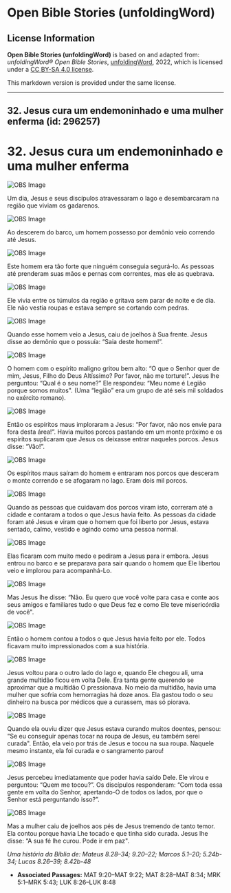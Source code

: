 # Open Bible Stories (unfoldingWord)

## License Information

**Open Bible Stories (unfoldingWord)** is based on and adapted from: _unfoldingWord® Open Bible Stories_, [unfoldingWord](https://unfoldingword.org/utw), 2022, which is licensed under a [CC BY-SA 4.0 license](https://creativecommons.org/licenses/by-sa/4.0/legalcode.en).

This markdown version is provided under the same license.



--------------------------------

## 32. Jesus cura um endemoninhado e uma mulher enferma (id: 296257)

32\. Jesus cura um endemoninhado e uma mulher enferma
=====================================================

![OBS Image](https://cdn.door43.org/obs/jpg/360px/obs-en-32-01.jpg)

Um dia, Jesus e seus discípulos atravessaram o lago e desembarcaram na região que viviam os gadarenos.

![OBS Image](https://cdn.door43.org/obs/jpg/360px/obs-en-32-02.jpg)

Ao descerem do barco, um homem possesso por demônio veio correndo até Jesus.

![OBS Image](https://cdn.door43.org/obs/jpg/360px/obs-en-32-03.jpg)

Este homem era tão forte que ninguém conseguia segurá\-lo. As pessoas até prenderam suas mãos e pernas com correntes, mas ele as quebrava.

![OBS Image](https://cdn.door43.org/obs/jpg/360px/obs-en-32-04.jpg)

Ele vivia entre os túmulos da região e gritava sem parar de noite e de dia. Ele não vestia roupas e estava sempre se cortando com pedras.

![OBS Image](https://cdn.door43.org/obs/jpg/360px/obs-en-32-05.jpg)

Quando esse homem veio a Jesus, caiu de joelhos à Sua frente. Jesus disse ao demônio que o possuía: “Saia deste homem!”.

![OBS Image](https://cdn.door43.org/obs/jpg/360px/obs-en-32-06.jpg)

O homem com o espírito maligno gritou bem alto: “O que o Senhor quer de mim, Jesus, Filho do Deus Altíssimo? Por favor, não me torture!”. Jesus lhe perguntou: “Qual é o seu nome?” Ele respondeu: “Meu nome é Legião porque somos muitos". (Uma “legião” era um grupo de até seis mil soldados no exército romano).

![OBS Image](https://cdn.door43.org/obs/jpg/360px/obs-en-32-07.jpg)

Então os espíritos maus imploraram a Jesus: “Por favor, não nos envie para fora desta área!”. Havia muitos porcos pastando em um monte próximo e os espíritos suplicaram que Jesus os deixasse entrar naqueles porcos. Jesus disse: “Vão!”.

![OBS Image](https://cdn.door43.org/obs/jpg/360px/obs-en-32-08.jpg)

Os espíritos maus saíram do homem e entraram nos porcos que desceram o monte correndo e se afogaram no lago. Eram dois mil porcos.

![OBS Image](https://cdn.door43.org/obs/jpg/360px/obs-en-32-09.jpg)

Quando as pessoas que cuidavam dos porcos viram isto, correram até a cidade e contaram a todos o que Jesus havia feito. As pessoas da cidade foram até Jesus e viram que o homem que foi liberto por Jesus, estava sentado, calmo, vestido e agindo como uma pessoa normal.

![OBS Image](https://cdn.door43.org/obs/jpg/360px/obs-en-32-10.jpg)

Elas ficaram com muito medo e pediram a Jesus para ir embora. Jesus entrou no barco e se preparava para sair quando o homem que Ele libertou veio e implorou para acompanhá\-Lo.

![OBS Image](https://cdn.door43.org/obs/jpg/360px/obs-en-32-11.jpg)

Mas Jesus lhe disse: “Não. Eu quero que você volte para casa e conte aos seus amigos e familiares tudo o que Deus fez e como Ele teve misericórdia de você".

![OBS Image](https://cdn.door43.org/obs/jpg/360px/obs-en-32-12.jpg)

Então o homem contou a todos o que Jesus havia feito por ele. Todos ficavam muito impressionados com a sua história.

![OBS Image](https://cdn.door43.org/obs/jpg/360px/obs-en-32-13.jpg)

Jesus voltou para o outro lado do lago e, quando Ele chegou ali, uma grande multidão ficou em volta Dele. Era tanta gente querendo se aproximar que a multidão O pressionava. No meio da multidão, havia uma mulher que sofria com hemorragias há doze anos. Ela gastou todo o seu dinheiro na busca por médicos que a curassem, mas só piorava.

![OBS Image](https://cdn.door43.org/obs/jpg/360px/obs-en-32-14.jpg)

Quando ela ouviu dizer que Jesus estava curando muitos doentes, pensou: “Se eu conseguir apenas tocar na roupa de Jesus, eu também serei curada". Então, ela veio por trás de Jesus e tocou na sua roupa. Naquele mesmo instante, ela foi curada e o sangramento parou!

![OBS Image](https://cdn.door43.org/obs/jpg/360px/obs-en-32-15.jpg)

Jesus percebeu imediatamente que poder havia saído Dele. Ele virou e perguntou: “Quem me tocou?”. Os discípulos responderam: “Com toda essa gente em volta do Senhor, apertando\-O de todos os lados, por que o Senhor está perguntando isso?”.

![OBS Image](https://cdn.door43.org/obs/jpg/360px/obs-en-32-16.jpg)

Mas a mulher caiu de joelhos aos pés de Jesus tremendo de tanto temor. Ela contou porque havia Lhe tocado e que tinha sido curada. Jesus lhe disse: “A sua fé lhe curou. Pode ir em paz".

*Uma história da Bíblia de: Mateus 8\.28–34; 9\.20–22; Marcos 5\.1–20; 5\.24b\-34; Lucas 8\.26–39; 8\.42b\-48*

* **Associated Passages:** MAT 9:20–MAT 9:22; MAT 8:28–MAT 8:34; MRK 5:1–MRK 5:43; LUK 8:26–LUK 8:48

